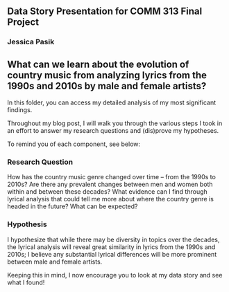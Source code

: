 ## Data Story Presentation for COMM 313 Final Project
### Jessica Pasik 

## What can we learn about the evolution of country music from analyzing lyrics from the 1990s and 2010s by male and female artists? 

In this folder, you can access my detailed analysis of my most significant findings. 

Throughout my blog post, I will walk you through the various steps I took in an effort to answer my research questions and (dis)prove my hypotheses.

To remind you of each component, see below:

### Research Question

How has the country music genre changed over time – from the 1990s to 2010s? Are there any prevalent changes between men and women both within and between these decades? What evidence can I find through lyrical analysis that could tell me more about where the country genre is headed in the future? What can be expected?

### Hypothesis 

I hypothesize that while there may be diversity in topics over the decades, the lyrical analysis will reveal great similarity in lyrics from the 1990s and 2010s; I believe any substantial lyrical differences will be more prominent between male and female artists. 

Keeping this in mind, I now encourage you to look at my data story and see what I found!


